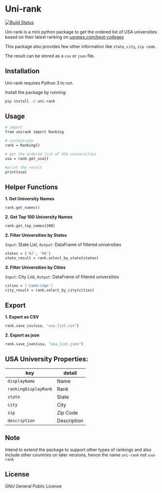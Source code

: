 # Uni-rank

[![Build Status](https://www.travis-ci.com/nahid18/uni-rank.svg?branch=main)](https://www.travis-ci.com/nahid18/uni-rank)

Uni-rank is a mini python package to get the ordered list of USA universities based on their latest ranking on [usnews.com/best-colleges](https://usnews.com/best-colleges)

This package also provides few other information like `state`, `city`, `zip code`.

The result can be stored as a `csv` or `json` file.

Installation
----

Uni-rank requires Python 3 to run. 

Install the package by running:
```sh
pip install -U uni-rank
```

Usage
----
```sh
# import
from unirank import Ranking

# instantiate
rank = Ranking()

# get the ordered list of USA universities
usa = rank.get_usa()

#print the result
print(usa)
```

Helper Functions
----

**1. Get University Names**
```sh
rank.get_names()
```

**2. Get Top 100 University Names**
```sh
rank.get_top_names(100)
```

**2. Filter Universities by States**

`Input`: State List, 
`Output`: DataFrame of filtered universities

```sh
states = ['NJ', 'MA']
state_result = rank.select_by_state(states)
```

**3. Filter Universities by Cities**

`Input`: City List, 
`Output`: DataFrame of filtered universities

```sh
cities = ['Cambridge']
city_result = rank.select_by_city(cities)
```

Export
----

**1. Export as CSV**
```sh
rank.save_csv(usa, "usa_list.csv")
```

**2. Export as json**
```sh
rank.save_json(usa, "usa_list.json")
```


USA University Properties:
----
key | detail
--- | ---
`displayName` | Name
``rankingDisplayRank`` | Rank
`state` | State
`city` | City
`zip` | Zip Code
`description` | Description


Note
----
Intend to extend the package to support other types of rankings and also include other countries on later versions, hence the name `uni-rank` not `usa-rank`

License
----

GNU General Public License
